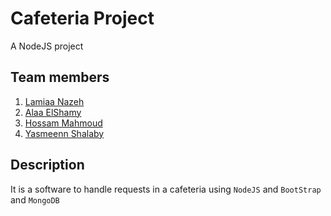 # Cafeteria Project
A NodeJS project
## Team members
1. [Lamiaa Nazeh](https://github.com/LamiaaNazeh)
2. [Alaa ElShamy](https://github.com/alaaalshamy)
3. [Hossam Mahmoud](https://github.com/HossamGeek)
4. [Yasmeenn Shalaby](https://github.com/yasmeeen16)
## Description
It is a software to handle requests in a cafeteria using ``NodeJS`` and ``BootStrap`` and ``MongoDB``
